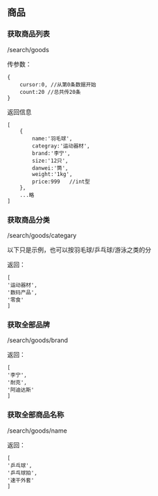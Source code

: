 ## 商品
### 获取商品列表
/search/goods

传参数：
```
{
    cursor:0, //从第0条数据开始
    count:20 //总共传20条
}
```
返回信息
```
[
    {
        name:'羽毛球',
        categray:'运动器材',
        brand:'李宁',
        size:'12只',
        danwei:'筒', 
        weight:'1kg',
        price:999   //int型
    },
    ...略
]
```
### 获取商品分类
/search/goods/categary

以下只是示例，也可以按羽毛球/乒乓球/游泳之类的分

返回：
```
[
'运动器材',
'数码产品',
'零食'
]
```
### 获取全部品牌

/search/goods/brand

返回：
```
[
'李宁',
'耐克',
'阿迪达斯'
]
```
### 获取全部商品名称
/search/goods/name

返回：
```
[
'乒乓球',
'乒乓球拍',
'速干外套'
]
```
